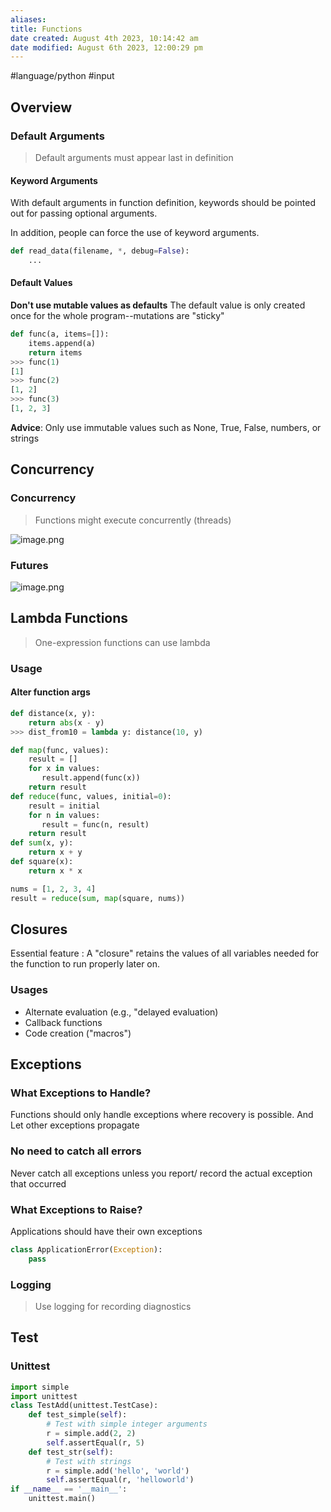 ```yaml
---
aliases: 
title: Functions
date created: August 4th 2023, 10:14:42 am
date modified: August 6th 2023, 12:00:29 pm
---
```

#language/python 
#input 

## Overview
### Default Arguments
>Default arguments must appear last in definition

#### Keyword Arguments
With default arguments in function definition, keywords should be pointed out for passing optional arguments.

In addition, people can force the use of keyword arguments.
```python
def read_data(filename, *, debug=False):
	...
```

#### Default Values

**Don't use mutable values as defaults**
The default value is only created once for the whole program--mutations are "sticky"

```python
def func(a, items=[]):
	items.append(a)
	return items
>>> func(1)
[1]
>>> func(2)
[1, 2]
>>> func(3)
[1, 2, 3]
```

**Advice**: Only use immutable values such as None, True, False, numbers, or strings

## Concurrency
### Concurrency
>Functions might execute concurrently (threads)

![image.png](https://typora-tes.oss-cn-shanghai.aliyuncs.com/picgo/20230804124216.png)

### Futures

![image.png](https://typora-tes.oss-cn-shanghai.aliyuncs.com/picgo/20230804125331.png)


## Lambda Functions
> One-expression functions can use lambda

### Usage
#### Alter function args
```python
def distance(x, y):
	return abs(x - y)
>>> dist_from10 = lambda y: distance(10, y)
```

```python
def map(func, values):  
    result = []  
    for x in values:  
       result.append(func(x))  
    return result  
def reduce(func, values, initial=0):  
    result = initial  
    for n in values:  
       result = func(n, result)  
    return result  
def sum(x, y):  
    return x + y  
def square(x):  
    return x * x

nums = [1, 2, 3, 4]  
result = reduce(sum, map(square, nums))
```

## Closures
Essential feature : A "closure" retains the values of all variables needed for the function to run properly later on.

### Usages
- Alternate evaluation (e.g., "delayed evaluation)
- Callback functions
- Code creation ("macros")

## Exceptions

### What Exceptions to Handle?
Functions should only handle exceptions where recovery is possible.
And Let other exceptions propagate

### No need to catch all errors
Never catch all exceptions unless you report/ record the actual exception that occurred

### What Exceptions to Raise?
Applications should have their own exceptions
```python
class ApplicationError(Exception):
	pass
```

### Logging
>Use logging for recording diagnostics

## Test
### Unittest
```python
import simple
import unittest
class TestAdd(unittest.TestCase):
	def test_simple(self):
		# Test with simple integer arguments
		r = simple.add(2, 2)
		self.assertEqual(r, 5)
	def test_str(self):
		# Test with strings
		r = simple.add('hello', 'world')
		self.assertEqual(r, 'helloworld')
if __name__ == '__main__':
	unittest.main()
```


